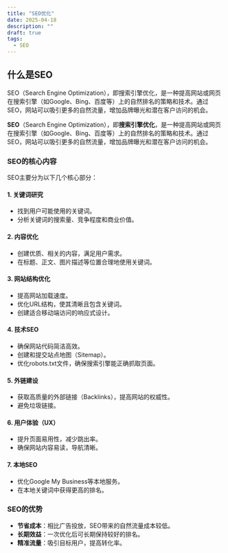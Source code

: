 ```yaml
---
title: "SEO优化"
date: 2025-04-18
description: ""
draft: true
tags:
  - SEO
---
```


## 什么是SEO

SEO（Search Engine Optimization），即搜索引擎优化，是一种提高网站或网页在搜索引擎（如Google、Bing、百度等）上的自然排名的策略和技术。通过SEO，网站可以吸引更多的自然流量，增加品牌曝光和潜在客户访问的机会。

**SEO**（Search Engine Optimization），即**搜索引擎优化**，是一种提高网站或网页在搜索引擎（如Google、Bing、百度等）上的自然排名的策略和技术。通过SEO，网站可以吸引更多的自然流量，增加品牌曝光和潜在客户访问的机会。

### SEO的核心内容
SEO主要分为以下几个核心部分：

#### 1. **关键词研究**
   - 找到用户可能使用的关键词。
   - 分析关键词的搜索量、竞争程度和商业价值。

#### 2. **内容优化**
   - 创建优质、相关的内容，满足用户需求。
   - 在标题、正文、图片描述等位置合理地使用关键词。

#### 3. **网站结构优化**
   - 提高网站加载速度。
   - 优化URL结构，使其清晰且包含关键词。
   - 创建适合移动端访问的响应式设计。

#### 4. **技术SEO**
   - 确保网站代码简洁高效。
   - 创建和提交站点地图（Sitemap）。
   - 优化robots.txt文件，确保搜索引擎能正确抓取页面。

#### 5. **外链建设**
   - 获取高质量的外部链接（Backlinks），提高网站的权威性。
   - 避免垃圾链接。

#### 6. **用户体验（UX）**
   - 提升页面易用性，减少跳出率。
   - 确保网站内容易读，导航清晰。

#### 7. **本地SEO**
   - 优化Google My Business等本地服务。
   - 在本地关键词中获得更高的排名。

### SEO的优势
- **节省成本**：相比广告投放，SEO带来的自然流量成本较低。
- **长期效益**：一次优化后可长期保持较好的排名。
- **精准流量**：吸引目标用户，提高转化率。


